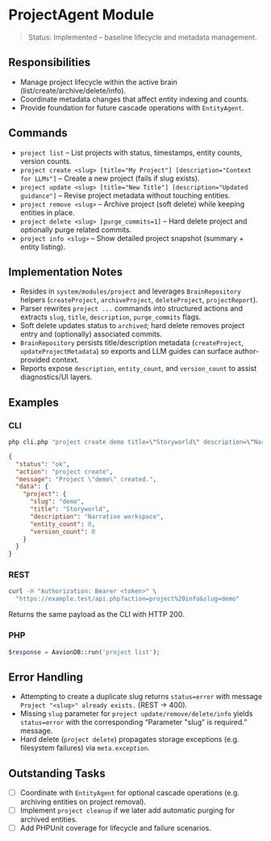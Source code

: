 # ProjectAgent Module

> Status: Implemented – baseline lifecycle and metadata management.

## Responsibilities
- Manage project lifecycle within the active brain (list/create/archive/delete/info).
- Coordinate metadata changes that affect entity indexing and counts.
- Provide foundation for future cascade operations with `EntityAgent`.

## Commands
- `project list` – List projects with status, timestamps, entity counts, version counts.
- `project create <slug> [title="My Project"] [description="Context for LLMs"]` – Create a new project (fails if slug exists).
- `project update <slug> [title="New Title"] [description="Updated guidance"]` – Revise project metadata without touching entities.
- `project remove <slug>` – Archive project (soft delete) while keeping entities in place.
- `project delete <slug> [purge_commits=1]` – Hard delete project and optionally purge related commits.
- `project info <slug>` – Show detailed project snapshot (summary + entity listing).

## Implementation Notes
- Resides in `system/modules/project` and leverages `BrainRepository` helpers (`createProject`, `archiveProject`, `deleteProject`, `projectReport`).
- Parser rewrites `project ...` commands into structured actions and extracts `slug`, `title`, `description`, `purge_commits` flags.
- Soft delete updates status to `archived`; hard delete removes project entry and (optionally) associated commits.
- `BrainRepository` persists title/description metadata (`createProject`, `updateProjectMetadata`) so exports and LLM guides can surface author-provided context.
- Reports expose `description`, `entity_count`, and `version_count` to assist diagnostics/UI layers.

## Examples

### CLI
```bash
php cli.php "project create demo title=\"Storyworld\" description=\"Narrative workspace\""
```
```json
{
  "status": "ok",
  "action": "project create",
  "message": "Project \"demo\" created.",
  "data": {
    "project": {
      "slug": "demo",
      "title": "Storyworld",
      "description": "Narrative workspace",
      "entity_count": 0,
      "version_count": 0
    }
  }
}
```

### REST
```bash
curl -H "Authorization: Bearer <token>" \
  "https://example.test/api.php?action=project%20info&slug=demo"
```
Returns the same payload as the CLI with HTTP 200.

### PHP
```php
$response = AavionDB::run('project list');
```

## Error Handling
- Attempting to create a duplicate slug returns `status=error` with message `Project "<slug>" already exists.` (REST → 400).
- Missing `slug` parameter for `project update/remove/delete/info` yields `status=error` with the corresponding “Parameter "slug" is required.” message.
- Hard delete (`project delete`) propagates storage exceptions (e.g. filesystem failures) via `meta.exception`.

## Outstanding Tasks
- [ ] Coordinate with `EntityAgent` for optional cascade operations (e.g. archiving entities on project removal).
- [ ] Implement `project cleanup` if we later add automatic purging for archived entities.
- [ ] Add PHPUnit coverage for lifecycle and failure scenarios.
